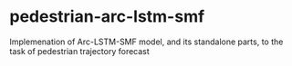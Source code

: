 # pedestrian-arc-lstm-smf
Implemenation of Arc-LSTM-SMF model, and its standalone parts, to the task of pedestrian trajectory forecast

